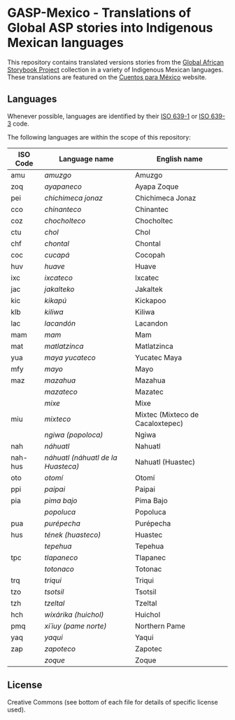 # GASP-Mexico - Translations of Global ASP stories into Indigenous Mexican languages

This repository contains translated versions stories from the [Global African Storybook Project](https://github.com/global-asp/global-asp) collection in a variety of Indigenous Mexican languages. These translations are featured on the [Cuentos para México](https://global-asp.github.io/storybooks-mexico/) website.

## Languages

Whenever possible, languages are identified by their [ISO 639-1](http://en.wikipedia.org/wiki/ISO_639-1) or [ISO 639-3](http://en.wikipedia.org/wiki/ISO_639-3) code.

The following languages are within the scope of this repository:

ISO Code | Language name | English name
-------- | ------------- | ------------
amu | _amuzgo_ | Amuzgo
zoq | _ayapaneco_ | Ayapa Zoque
pei | _chichimeca jonaz_ | Chichimeca Jonaz
cco | _chinanteco_ | Chinantec
coz | _chocholteco_ | Chocholtec
ctu | _chol_ | Chol
chf | _chontal_ | Chontal
coc | _cucapá_ | Cocopah
huv | _huave_ | Huave
ixc | _ixcateco_ | Ixcatec
jac | _jakalteko_ | Jakaltek
kic | _kikapú_ | Kickapoo
klb | _kiliwa_ | Kiliwa
lac | _lacandón_ | Lacandon
mam | _mam_ | Mam
mat | _matlatzinca_ | Matlatzinca
yua | _maya yucateco_ | Yucatec Maya
mfy | _mayo_ | Mayo
maz | _mazahua_ | Mazahua
| | _mazateco_ | Mazatec
| | _mixe_ | Mixe
miu | _mixteco_ | Mixtec (Mixteco de Cacaloxtepec)
| | _ngiwa (popoloca)_ | Ngiwa
nah | _náhuatl_ | Nahuatl
nah-hus | _náhuatl (náhuatl de la Huasteca)_ | Nahuatl (Huastec)
oto | _otomí_ | Otomí
ppi | _paipai_ | Paipai
pia | _pima bajo_ | Pima Bajo
| | _popoluca_ | Popoluca
pua | _purépecha_ | Purépecha
hus | _tének (huasteco)_ | Huastec
| | _tepehua_ | Tepehua
tpc | _tlapaneco_ | Tlapanec
| | _totonaco_ | Totonac
trq | _triqui_ | Triqui
tzo | _tsotsil_ | Tsotsil
tzh | _tzeltal_ | Tzeltal
hch | _wixárika (huichol)_ | Huichol
pmq | _xi´iuy (pame norte)_ | Northern Pame
yaq | _yaqui_ | Yaqui
zap | _zapoteco_ | Zapotec
| | _zoque_ | Zoque

## License

Creative Commons (see bottom of each file for details of specific license used).
